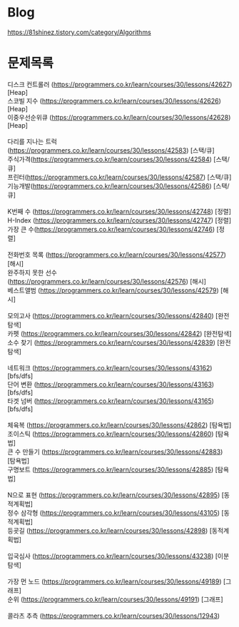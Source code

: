 # Blog
https://81shinez.tistory.com/category/Algorithms

# 문제목록

디스크 컨트롤러 (https://programmers.co.kr/learn/courses/30/lessons/42627) [Heap]<br />
스코빌 지수 (https://programmers.co.kr/learn/courses/30/lessons/42626) [Heap]<br />
이중우선순위큐 (https://programmers.co.kr/learn/courses/30/lessons/42628) [Heap]<br />
<br/>
다리를 지나는 트럭(https://programmers.co.kr/learn/courses/30/lessons/42583) [스택/큐]<br />
주식가격(https://programmers.co.kr/learn/courses/30/lessons/42584) [스택/큐]<br />
프린터(https://programmers.co.kr/learn/courses/30/lessons/42587) [스택/큐]<br />
기능개발(https://programmers.co.kr/learn/courses/30/lessons/42586) [스택/큐]<br />
<br/>
K번째 수 (https://programmers.co.kr/learn/courses/30/lessons/42748) [정렬]<br />
H-Index (https://programmers.co.kr/learn/courses/30/lessons/42747) [정렬]<br />
가장 큰 수(https://programmers.co.kr/learn/courses/30/lessons/42746) [정렬]<br />
<br/>
전화번호 목록 (https://programmers.co.kr/learn/courses/30/lessons/42577) [해시]<br />
완주하지 못한 선수 (https://programmers.co.kr/learn/courses/30/lessons/42576) [해시]<br />
베스트앨범 (https://programmers.co.kr/learn/courses/30/lessons/42579) [해시]<br />
<br/>
모의고사 (https://programmers.co.kr/learn/courses/30/lessons/42840) [완전탐색]<br />
카펫 (https://programmers.co.kr/learn/courses/30/lessons/42842) [완전탐색]<br />
소수 찾기 (https://programmers.co.kr/learn/courses/30/lessons/42839) [완전탐색] <br />
<br/>
네트워크 (https://programmers.co.kr/learn/courses/30/lessons/43162) [bfs/dfs]<br />
단어 변환 (https://programmers.co.kr/learn/courses/30/lessons/43163) [bfs/dfs]<br />
타겟 넘버 (https://programmers.co.kr/learn/courses/30/lessons/43165) [bfs/dfs]<br />
<br/>
체육복 (https://programmers.co.kr/learn/courses/30/lessons/42862) [탐욕법]<br />
조이스틱 (https://programmers.co.kr/learn/courses/30/lessons/42860) [탐욕법]<br />
큰 수 만들기 (https://programmers.co.kr/learn/courses/30/lessons/42883) [탐욕법]<br />
구명보트 (https://programmers.co.kr/learn/courses/30/lessons/42885) [탐욕법]<br />
<br/>
N으로 표현 (https://programmers.co.kr/learn/courses/30/lessons/42895) [동적계획법]<br />
정수 삼각형 (https://programmers.co.kr/learn/courses/30/lessons/43105) [동적계획법]<br />
등굣길 (https://programmers.co.kr/learn/courses/30/lessons/42898) [동적계획법]<br />
<br/>
입국심사 (https://programmers.co.kr/learn/courses/30/lessons/43238) [이분탐색]<br />
<br/>
가장 먼 노드 (https://programmers.co.kr/learn/courses/30/lessons/49189) [그래프]<br />
순위 (https://programmers.co.kr/learn/courses/30/lessons/49191) [그래프]<br/>
<br/>
콜라츠 추측 (https://programmers.co.kr/learn/courses/30/lessons/12943)


